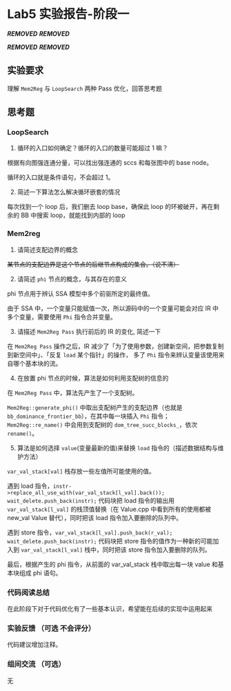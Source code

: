 # Lab5 实验报告-阶段一

***REMOVED*** ***REMOVED***

***REMOVED*** ***REMOVED***

## 实验要求

理解 `Mem2Reg` 与 `LoopSearch` 两种 Pass 优化，回答思考题

## 思考题

### LoopSearch

1. 循环的入口如何确定？循环的入口的数量可能超过 1 嘛？

根据有向图强连通分量，可以找出强连通的 sccs 和每张图中的 base node。

循环的入口就是条件语句，不会超过 1。

2. 简述一下算法怎么解决循环嵌套的情况

每次找到一个 loop 后，我们删去 loop base，确保此 loop 的环被破开，再在剩余的 BB 中搜索 loop，就能找到内部的 loop

### Mem2reg

1. 请简述支配边界的概念

~~某节点的支配边界是这个节点的后继节点构成的集合。（说不清）~~

2. 请简述 `phi` 节点的概念，与其存在的意义

phi 节点用于辨认 SSA 模型中多个前驱所定的最终值。

由于 SSA 中，一个变量只能赋值一次，所以源码中的一个变量可能会对应 IR 中多个变量，需要使用 `Phi` 指令合并变量。

3. 请描述 `Mem2Reg Pass` 执行前后的 IR 的变化, 简述一下

在 `Mem2Reg Pass` 操作之后，IR 减少了「为了使用参数，创建新空间，把参数复制到新空间中」、「反复 `load` 某个指针」的操作，
多了 `Phi` 指令来辨认变量该使用来自哪个基本块的流。

4. 在放置 phi 节点的时候，算法是如何利用支配树的信息的

在 `Mem2Reg Pass` 中，算法先产生了一个支配树。

`Mem2Reg::generate_phi()` 中取出支配树产生的支配边界（也就是 `bb_dominance_frontier_bb`），在其中每一块插入 `Phi` 指令；
`Mem2Reg::re_name()` 中会用到支配树的 `dom_tree_succ_blocks_`，依次 `rename()`。

5. 算法是如何选择 `value`(变量最新的值)来替换 `load` 指令的（描述数据结构与维护方法）

`var_val_stack[val]` 栈存放一些左值所可能使用的值。

遇到 load 指令，`instr->replace_all_use_with(var_val_stack[l_val].back()); wait_delete.push_back(instr);` 代码块把 load 指令的输出用 `var_val_stack[l_val]` 的栈顶值替换（在 Value.cpp 中看到所有的使用都被 new_val Value 替代），同时把该 load 指令加入要删除的队列中。

遇到 store 指令，`var_val_stack[l_val].push_back(r_val); wait_delete.push_back(instr);` 代码块把 store 指令的值作为一种新的可能加入到 `var_val_stack[l_val]` 栈中，同时把该 store 指令加入要删除的队列。

最后，根据产生的 phi 指令，从前面的 var_val_stack 栈中取出每一块 value 和基本块组成 phi 语句。

### 代码阅读总结

在此阶段下对于代码优化有了一些基本认识，希望能在后续的实现中运用起来

### 实验反馈 （可选 不会评分）

代码建议增加注释。

### 组间交流 （可选）

无
